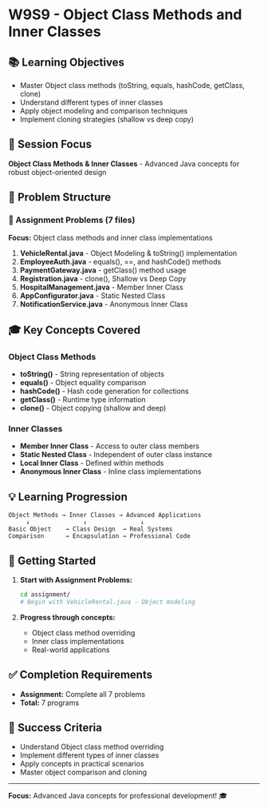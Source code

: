 # W9S9 - Object Class Methods and Inner Classes

## 📚 Learning Objectives
- Master Object class methods (toString, equals, hashCode, getClass, clone)
- Understand different types of inner classes
- Apply object modeling and comparison techniques
- Implement cloning strategies (shallow vs deep copy)

## 🎯 Session Focus
**Object Class Methods & Inner Classes** - Advanced Java concepts for robust object-oriented design

## 📁 Problem Structure

### 📝 Assignment Problems (7 files)
**Focus:** Object class methods and inner class implementations

1. **VehicleRental.java** - Object Modeling & toString() implementation
2. **EmployeeAuth.java** - equals(), ==, and hashCode() methods
3. **PaymentGateway.java** - getClass() method usage
4. **Registration.java** - clone(), Shallow vs Deep Copy
5. **HospitalManagement.java** - Member Inner Class
6. **AppConfigurator.java** - Static Nested Class
7. **NotificationService.java** - Anonymous Inner Class

## 🎓 Key Concepts Covered

### Object Class Methods
- **toString()** - String representation of objects
- **equals()** - Object equality comparison
- **hashCode()** - Hash code generation for collections
- **getClass()** - Runtime type information
- **clone()** - Object copying (shallow and deep)

### Inner Classes
- **Member Inner Class** - Access to outer class members
- **Static Nested Class** - Independent of outer class instance
- **Local Inner Class** - Defined within methods
- **Anonymous Inner Class** - Inline class implementations

## 💡 Learning Progression

```
Object Methods → Inner Classes → Advanced Applications
     ↓               ↓               ↓
Basic Object    → Class Design  → Real Systems
Comparison      → Encapsulation → Professional Code
```

## 🚀 Getting Started

1. **Start with Assignment Problems:**
   ```bash
   cd assignment/
   # Begin with VehicleRental.java - Object modeling
   ```

2. **Progress through concepts:**
   - Object class method overriding
   - Inner class implementations
   - Real-world applications

## ✅ Completion Requirements
- **Assignment:** Complete all 7 problems
- **Total:** 7 programs

## 🎯 Success Criteria
- Understand Object class method overriding
- Implement different types of inner classes
- Apply concepts in practical scenarios
- Master object comparison and cloning

---
**Focus:** Advanced Java concepts for professional development! 🎓
